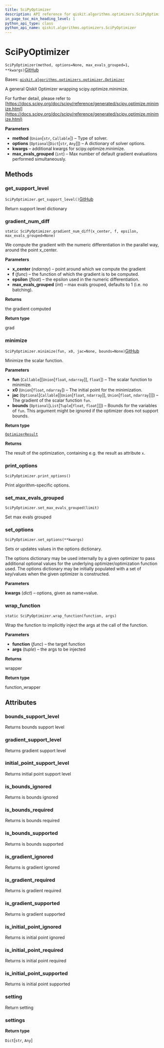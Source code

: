 ```yaml
---
title: SciPyOptimizer
description: API reference for qiskit.algorithms.optimizers.SciPyOptimizer
in_page_toc_min_heading_level: 1
python_api_type: class
python_api_name: qiskit.algorithms.optimizers.SciPyOptimizer
---
```


# SciPyOptimizer

<span id="qiskit.algorithms.optimizers.SciPyOptimizer" />

`SciPyOptimizer(method, options=None, max_evals_grouped=1, **kwargs)`[GitHub](https://github.com/qiskit/qiskit/tree/stable/0.39/qiskit/algorithms/optimizers/scipy_optimizer.py "view source code")

Bases: [`qiskit.algorithms.optimizers.optimizer.Optimizer`](qiskit.algorithms.optimizers.Optimizer "qiskit.algorithms.optimizers.optimizer.Optimizer")

A general Qiskit Optimizer wrapping scipy.optimize.minimize.

For further detail, please refer to [https://docs.scipy.org/doc/scipy/reference/generated/scipy.optimize.minimize.html](https://docs.scipy.org/doc/scipy/reference/generated/scipy.optimize.minimize.html)

**Parameters**

*   **method** (`Union`\[`str`, `Callable`]) – Type of solver.
*   **options** (`Optional`\[`Dict`\[`str`, `Any`]]) – A dictionary of solver options.
*   **kwargs** – additional kwargs for scipy.optimize.minimize.
*   **max\_evals\_grouped** (`int`) – Max number of default gradient evaluations performed simultaneously.

## Methods

### get\_support\_level

<span id="qiskit.algorithms.optimizers.SciPyOptimizer.get_support_level" />

`SciPyOptimizer.get_support_level()`[GitHub](https://github.com/qiskit/qiskit/tree/stable/0.39/qiskit/algorithms/optimizers/scipy_optimizer.py "view source code")

Return support level dictionary

### gradient\_num\_diff

<span id="qiskit.algorithms.optimizers.SciPyOptimizer.gradient_num_diff" />

`static SciPyOptimizer.gradient_num_diff(x_center, f, epsilon, max_evals_grouped=None)`

We compute the gradient with the numeric differentiation in the parallel way, around the point x\_center.

**Parameters**

*   **x\_center** (*ndarray*) – point around which we compute the gradient
*   **f** (*func*) – the function of which the gradient is to be computed.
*   **epsilon** (*float*) – the epsilon used in the numeric differentiation.
*   **max\_evals\_grouped** (*int*) – max evals grouped, defaults to 1 (i.e. no batching).

**Returns**

the gradient computed

**Return type**

grad

### minimize

<span id="qiskit.algorithms.optimizers.SciPyOptimizer.minimize" />

`SciPyOptimizer.minimize(fun, x0, jac=None, bounds=None)`[GitHub](https://github.com/qiskit/qiskit/tree/stable/0.39/qiskit/algorithms/optimizers/scipy_optimizer.py "view source code")

Minimize the scalar function.

**Parameters**

*   **fun** (`Callable`\[\[`Union`\[`float`, `ndarray`]], `float`]) – The scalar function to minimize.
*   **x0** (`Union`\[`float`, `ndarray`]) – The initial point for the minimization.
*   **jac** (`Optional`\[`Callable`\[\[`Union`\[`float`, `ndarray`]], `Union`\[`float`, `ndarray`]]]) – The gradient of the scalar function `fun`.
*   **bounds** (`Optional`\[`List`\[`Tuple`\[`float`, `float`]]]) – Bounds for the variables of `fun`. This argument might be ignored if the optimizer does not support bounds.

**Return type**

[`OptimizerResult`](qiskit.algorithms.optimizers.OptimizerResult "qiskit.algorithms.optimizers.optimizer.OptimizerResult")

**Returns**

The result of the optimization, containing e.g. the result as attribute `x`.

### print\_options

<span id="qiskit.algorithms.optimizers.SciPyOptimizer.print_options" />

`SciPyOptimizer.print_options()`

Print algorithm-specific options.

### set\_max\_evals\_grouped

<span id="qiskit.algorithms.optimizers.SciPyOptimizer.set_max_evals_grouped" />

`SciPyOptimizer.set_max_evals_grouped(limit)`

Set max evals grouped

### set\_options

<span id="qiskit.algorithms.optimizers.SciPyOptimizer.set_options" />

`SciPyOptimizer.set_options(**kwargs)`

Sets or updates values in the options dictionary.

The options dictionary may be used internally by a given optimizer to pass additional optional values for the underlying optimizer/optimization function used. The options dictionary may be initially populated with a set of key/values when the given optimizer is constructed.

**Parameters**

**kwargs** (*dict*) – options, given as name=value.

### wrap\_function

<span id="qiskit.algorithms.optimizers.SciPyOptimizer.wrap_function" />

`static SciPyOptimizer.wrap_function(function, args)`

Wrap the function to implicitly inject the args at the call of the function.

**Parameters**

*   **function** (*func*) – the target function
*   **args** (*tuple*) – the args to be injected

**Returns**

wrapper

**Return type**

function\_wrapper

## Attributes

<span id="qiskit.algorithms.optimizers.SciPyOptimizer.bounds_support_level" />

### bounds\_support\_level

Returns bounds support level

<span id="qiskit.algorithms.optimizers.SciPyOptimizer.gradient_support_level" />

### gradient\_support\_level

Returns gradient support level

<span id="qiskit.algorithms.optimizers.SciPyOptimizer.initial_point_support_level" />

### initial\_point\_support\_level

Returns initial point support level

<span id="qiskit.algorithms.optimizers.SciPyOptimizer.is_bounds_ignored" />

### is\_bounds\_ignored

Returns is bounds ignored

<span id="qiskit.algorithms.optimizers.SciPyOptimizer.is_bounds_required" />

### is\_bounds\_required

Returns is bounds required

<span id="qiskit.algorithms.optimizers.SciPyOptimizer.is_bounds_supported" />

### is\_bounds\_supported

Returns is bounds supported

<span id="qiskit.algorithms.optimizers.SciPyOptimizer.is_gradient_ignored" />

### is\_gradient\_ignored

Returns is gradient ignored

<span id="qiskit.algorithms.optimizers.SciPyOptimizer.is_gradient_required" />

### is\_gradient\_required

Returns is gradient required

<span id="qiskit.algorithms.optimizers.SciPyOptimizer.is_gradient_supported" />

### is\_gradient\_supported

Returns is gradient supported

<span id="qiskit.algorithms.optimizers.SciPyOptimizer.is_initial_point_ignored" />

### is\_initial\_point\_ignored

Returns is initial point ignored

<span id="qiskit.algorithms.optimizers.SciPyOptimizer.is_initial_point_required" />

### is\_initial\_point\_required

Returns is initial point required

<span id="qiskit.algorithms.optimizers.SciPyOptimizer.is_initial_point_supported" />

### is\_initial\_point\_supported

Returns is initial point supported

<span id="qiskit.algorithms.optimizers.SciPyOptimizer.setting" />

### setting

Return setting

<span id="qiskit.algorithms.optimizers.SciPyOptimizer.settings" />

### settings

**Return type**

`Dict`\[`str`, `Any`]

